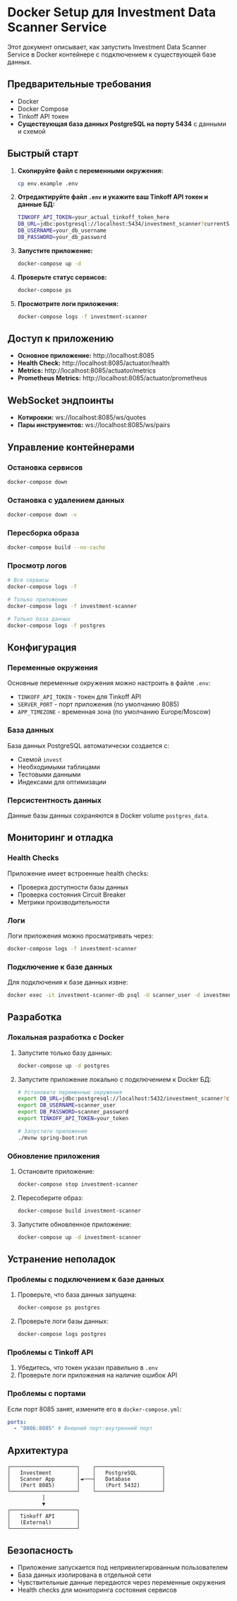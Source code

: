 # Docker Setup для Investment Data Scanner Service

Этот документ описывает, как запустить Investment Data Scanner Service в Docker контейнере с подключением к существующей базе данных.

## Предварительные требования

- Docker
- Docker Compose
- Tinkoff API токен
- **Существующая база данных PostgreSQL на порту 5434** с данными и схемой

## Быстрый старт

1. **Скопируйте файл с переменными окружения:**

   ```bash
   cp env.example .env
   ```

2. **Отредактируйте файл `.env` и укажите ваш Tinkoff API токен и данные БД:**

   ```bash
   TINKOFF_API_TOKEN=your_actual_tinkoff_token_here
   DB_URL=jdbc:postgresql://localhost:5434/investment_scanner?currentSchema=invest
   DB_USERNAME=your_db_username
   DB_PASSWORD=your_db_password
   ```

3. **Запустите приложение:**

   ```bash
   docker-compose up -d
   ```

4. **Проверьте статус сервисов:**

   ```bash
   docker-compose ps
   ```

5. **Просмотрите логи приложения:**
   ```bash
   docker-compose logs -f investment-scanner
   ```

## Доступ к приложению

- **Основное приложение:** http://localhost:8085
- **Health Check:** http://localhost:8085/actuator/health
- **Metrics:** http://localhost:8085/actuator/metrics
- **Prometheus Metrics:** http://localhost:8085/actuator/prometheus

## WebSocket эндпоинты

- **Котировки:** ws://localhost:8085/ws/quotes
- **Пары инструментов:** ws://localhost:8085/ws/pairs

## Управление контейнерами

### Остановка сервисов

```bash
docker-compose down
```

### Остановка с удалением данных

```bash
docker-compose down -v
```

### Пересборка образа

```bash
docker-compose build --no-cache
```

### Просмотр логов

```bash
# Все сервисы
docker-compose logs -f

# Только приложение
docker-compose logs -f investment-scanner

# Только база данных
docker-compose logs -f postgres
```

## Конфигурация

### Переменные окружения

Основные переменные окружения можно настроить в файле `.env`:

- `TINKOFF_API_TOKEN` - токен для Tinkoff API
- `SERVER_PORT` - порт приложения (по умолчанию 8085)
- `APP_TIMEZONE` - временная зона (по умолчанию Europe/Moscow)

### База данных

База данных PostgreSQL автоматически создается с:

- Схемой `invest`
- Необходимыми таблицами
- Тестовыми данными
- Индексами для оптимизации

### Персистентность данных

Данные базы данных сохраняются в Docker volume `postgres_data`.

## Мониторинг и отладка

### Health Checks

Приложение имеет встроенные health checks:

- Проверка доступности базы данных
- Проверка состояния Circuit Breaker
- Метрики производительности

### Логи

Логи приложения можно просматривать через:

```bash
docker-compose logs -f investment-scanner
```

### Подключение к базе данных

Для подключения к базе данных извне:

```bash
docker exec -it investment-scanner-db psql -U scanner_user -d investment_scanner
```

## Разработка

### Локальная разработка с Docker

1. Запустите только базу данных:

   ```bash
   docker-compose up -d postgres
   ```

2. Запустите приложение локально с подключением к Docker БД:

   ```bash
   # Установите переменные окружения
   export DB_URL=jdbc:postgresql://localhost:5432/investment_scanner?currentSchema=invest
   export DB_USERNAME=scanner_user
   export DB_PASSWORD=scanner_password
   export TINKOFF_API_TOKEN=your_token

   # Запустите приложение
   ./mvnw spring-boot:run
   ```

### Обновление приложения

1. Остановите приложение:

   ```bash
   docker-compose stop investment-scanner
   ```

2. Пересоберите образ:

   ```bash
   docker-compose build investment-scanner
   ```

3. Запустите обновленное приложение:
   ```bash
   docker-compose up -d investment-scanner
   ```

## Устранение неполадок

### Проблемы с подключением к базе данных

1. Проверьте, что база данных запущена:

   ```bash
   docker-compose ps postgres
   ```

2. Проверьте логи базы данных:
   ```bash
   docker-compose logs postgres
   ```

### Проблемы с Tinkoff API

1. Убедитесь, что токен указан правильно в `.env`
2. Проверьте логи приложения на наличие ошибок API

### Проблемы с портами

Если порт 8085 занят, измените его в `docker-compose.yml`:

```yaml
ports:
  - "8086:8085" # Внешний порт:внутренний порт
```

## Архитектура

```
┌─────────────────────┐    ┌─────────────────────┐
│   Investment        │    │   PostgreSQL        │
│   Scanner App       │◄───┤   Database          │
│   (Port 8085)       │    │   (Port 5432)       │
└─────────────────────┘    └─────────────────────┘
           │
           ▼
┌─────────────────────┐
│   Tinkoff API       │
│   (External)        │
└─────────────────────┘
```

## Безопасность

- Приложение запускается под непривилегированным пользователем
- База данных изолирована в отдельной сети
- Чувствительные данные передаются через переменные окружения
- Health checks для мониторинга состояния сервисов
